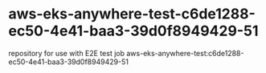 # aws-eks-anywhere-test-c6de1288-ec50-4e41-baa3-39d0f8949429-51
repository for use with E2E test job aws-eks-anywhere-test:c6de1288-ec50-4e41-baa3-39d0f8949429-51
